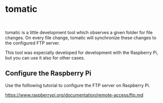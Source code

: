 # tomatic

<p align="center">
	<a href="https://github.com/hengel2810/tomatic/blob/master/README.md"
	<img alt="tomatic" src="https://raw.githubusercontent.com/hengel2810/tomatic/master/src/assets/icons/icon.png" width="300"/>
	</a>
</p>

<br>

<p>
tomatic is a little development tool which observes a given folder for file changes. 
On every file change, tomatic will synchronize these changes to the configured FTP server. 
</p>

<p>
This tool was especially developed for development with the Raspberry Pi, but you can use it also for other cases.
</p>

## Configure the Raspberry Pi

<p>Use the folllowing tutorial to configure the FTP server on Raspberry Pi.</p>

https://www.raspberrypi.org/documentation/remote-access/ftp.md

